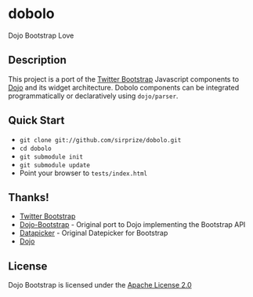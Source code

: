 # dobolo

Dojo Bootstrap Love

## Description

This project is a port of the [Twitter Bootstrap](http://twitter.github.com/bootstrap/) Javascript components to [Dojo](http://dojotoolkit.org) and its widget architecture. Dobolo components can be integrated programmatically or declaratively using `dojo/parser`.

## Quick Start

+ `git clone git://github.com/sirprize/dobolo.git`
+ `cd dobolo`
+ `git submodule init`
+ `git submodule update`
+ Point your browser to `tests/index.html`

## Thanks!

+ [Twitter Bootstrap](http://twitter.github.com/bootstrap/)
+ [Dojo-Bootstrap](http://dojobootstrap.com) - Original port to Dojo implementing the Bootstrap API
+ [Datapicker](http://www.eyecon.ro/bootstrap-datepicker) - Original Datepicker for Bootstrap
+ [Dojo](http://dojotoolkit.org/)

## License

Dojo Bootstrap is licensed under the [Apache License 2.0](http://www.apache.org/licenses/LICENSE-2.0)